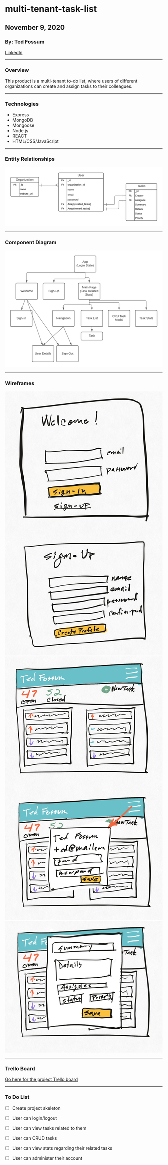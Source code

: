 # multi-tenant-task-list

## November 9, 2020

### By: Ted Fossum

[LinkedIn](https://www.linkedin.com/in/tedfossum/)
***
### Overview
This product is a multi-tenant to-do list, where users of different organizations can create and assign tasks to their colleagues.

***

### Technologies
* Express
* MongoDB
* Mongoose
* Node.js
* REACT
* HTML/CSS/JavaScript
***

### Entity Relationships
![ER Diagram](/ER_Diagram.png)
***
### Component Diagram
![Component Diagram](/Component_Diagram.png)
***

### Wireframes
![Welcome Page](/wf_Welcome.png)
![Main Page](/wf_MainPage.png)
![Task Details](/wf_Task_Details.png)
***

### Trello Board
[Go here for the project Trello board](https://trello.com/b/9DC9kJnL/multi-tenant-task-list)
***

### To Do List
 - [ ] Create project skeleton
 - [ ] User can login/logout
 - [ ] User can view tasks related to them
 - [ ] User can CRUD tasks
 - [ ] User can view stats regarding their related tasks
 - [ ] User can administer their account





